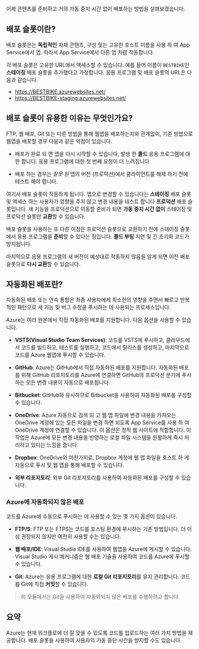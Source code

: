 이제 콘텐츠를 준비하고 거의 가동 중지 시간 없이 배포하는 방법을 살펴보겠습니다.

## <a name="what-is-a-deployment-slot"></a>배포 슬롯이란?

배포 슬롯은는 **독립적인** 자체 콘텐츠, 구성 및는 고유한 호스트 이름을 사용 하 여 App Service에서 앱. 따라서 App Service에서 다른 앱 처럼 작동합니다.

각 배포 슬롯은 고유한 URL에서 액세스할 수 있습니다. 예를 들어 이름이 `BESTBIKE`인 **스테이징** 배포 슬롯을 추가했다고 가정합니다. 응용 프로그램 및 배포 슬롯의 URL은 다음과 같습니다.

- https://BESTBIKE.azurewebsites.net/
- https://BESTBIKE-staging.azurewebsites.net/

## <a name="why-are-deployment-slots-useful"></a>배포 슬롯이 유용한 이유는 무엇인가요?

FTP, 웹 배포, Git 또는 다른 방법을 통해 웹앱을 배포하는지와 관계없이, 기존 방법으로 웹앱을 배포할 경우 다음과 같은 약점이 있습니다.

- 배포가 완료 되 면 앱을 다시 시작할 수 있습니다, 발생 한 **콜드** 응용 프로그램에 대 한 합니다. 응용 프로그램에 대한 첫 번째 요청이 더 느려집니다.

- 배포 하는 경우는 *잘못 된* 앱의 버전 (프로덕션)에서 클라이언트를 해제 하기 전에 테스트 해야 합니다.

여기서 배포 슬롯이 작동하게 됩니다. 앱으로 변경할 수 있습니다는 **스테이징** 배포 슬롯 및 액세스 하는 사용자가 영향을 주지 않고 변경 내용을 테스트 합니다 **프로덕션** 배포 슬롯입니다. 새 기능을 프로덕션으로 이동할 준비가 되면 **가동 중지 시간 없이** 스테이징 및 프로덕션 슬롯만 **교환**할 수 있습니다.

배포 슬롯을 사용하는 또 다른 이점은 프로덕션 슬롯으로 교환하기 전에 스테이징 슬롯에서 응용 프로그램을 **준비**할 수 있다는 점입니다. **콜드 부팅** 지연 및 긴 초기화 코드가 방지됩니다.

마지막으로 응용 프로그램의 새 버전이 예상대로 작동하지 않음을 알게 되면 이전 배포 슬롯으로 **다시 교환**할 수 있습니다.

## <a name="what-is-automated-deployment"></a>자동화된 배포란?

자동화된 배포 또는 연속 통합은 최종 사용자에게 최소한의 영향을 주면서 빠르고 반복적인 패턴으로 새 기능 및 버그 수정을 푸시하는 데 사용되는 프로세스입니다.

Azure는 여러 원본에서 직접 자동화된 배포를 지원합니다. 다음 옵션을 사용할 수 있습니다.

- **VSTS(Visual Studio Team Services)**: 코드를 VSTS에 푸시하고, 클라우드에서 코드를 빌드하고, 테스트를 실행하고, 코드에서 릴리스를 생성하고, 마지막으로 코드를 Azure 웹앱에 푸시할 수 있습니다.

- **GitHub**: Azure는 GitHub에서 직접 자동화된 배포를 지원합니다. 자동화된 배포를 위해 GitHub 리포지토리를 Azure에 연결하면 GitHub의 프로덕션 분기에 푸시하는 모든 변경 내용이 자동으로 배포됩니다.

- **Bitbucket**: GitHub와 유사하므로 Bitbucket을 사용하여 자동화된 배포를 구성할 수 있습니다.

- **OneDrive**: Azure 자동으로 검색 되 고 웹 앱 파일에 변경 내용을 가져오는 OneDrive 계정에 있는 모든 파일을 변경 하면 되도록 App Service를 사용 하 여 OneDrive 계정에 연결할 수 있습니다. 이 옵션은 정적 웹 사이트에 적합합니다. 이 작업은 Azure에 모든 변경 내용을 반영하는 로컬 파일 시스템을 원활하게 즉시 처리하고 있다는 느낌을 줍니다.

- **Dropbox**: OneDrive와 마찬가지로, Dropbox 계정에 웹 앱 파일을 호스트 하 게 자동으로 푸시 및 웹 앱을 통해 배포할 수 있습니다.

- **외부 리포지토리**: 외부 Git 리포지토리를 사용하여 자동화된 배포를 구성할 수 있습니다.

### <a name="non-automated-deployment-to-azure"></a>Azure에 자동화되지 않은 배포

코드를 Azure에 수동으로 푸시하는 데 사용할 수 있는 몇 가지 옵션이 있습니다.

- **FTP/S**: FTP 또는 FTPS는 코드를 호스팅 환경에 푸시하는 기존 방법입니다. 더 이상 권장되지 않지만 여전히 사용할 수는 있습니다.

- **웹 배포/IDE**: Visual Studio IDE를 사용하여 웹앱을 Azure에 게시할 수 있습니다. Visual Studio 게시 메커니즘은 웹 배포 기술을 사용하여 코드를 Azure에 푸시할 수 있습니다.

- **Git**: Azure는 응용 프로그램에 대한 **로컬 Git 리포지토리**를 유지 관리합니다. 코드를 Git에 직접 **커밋**할 수 있습니다.

> 이 모듈에서는 Git을 사용하여 자동화되지 않은 배포를 수행하려고 합니다.

## <a name="summary"></a>요약

Azure는 현재 워크플로에 더 잘 맞을 수 있도록 코드를 업로드하는 여러 가지 방법을 제공합니다. 배포 슬롯을 사용하여 사용자의 가동 중단 시간을 방지할 수도 있습니다.
